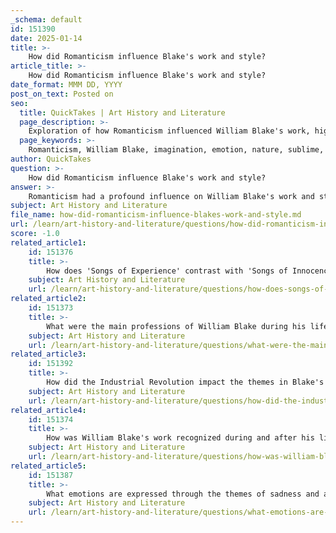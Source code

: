 ```yaml
---
_schema: default
id: 151390
date: 2025-01-14
title: >-
    How did Romanticism influence Blake's work and style?
article_title: >-
    How did Romanticism influence Blake's work and style?
date_format: MMM DD, YYYY
post_on_text: Posted on
seo:
  title: QuickTakes | Art History and Literature
  page_description: >-
    Exploration of how Romanticism influenced William Blake's work, highlighting key aspects such as imagination, emotion, nature, social critique, symbolism, and innovative artistic techniques.
  page_keywords: >-
    Romanticism, William Blake, imagination, emotion, nature, sublime, social critique, symbolism, mysticism, illuminated printing, poetry, art, duality, innocence, experience, visual arts
author: QuickTakes
question: >-
    How did Romanticism influence Blake's work and style?
answer: >-
    Romanticism had a profound influence on William Blake's work and style, shaping his poetic vision and artistic expression in several key ways:\n\n1. **Emphasis on Imagination and Emotion**: Blake's poetry is characterized by a strong reliance on imagination and emotional depth, which are central tenets of Romanticism. He often explored the inner workings of the human mind and the complexities of human emotions, allowing readers to connect with the subjective experiences he portrayed. This focus on individual perception and feeling is evident in his lyrical and evocative language.\n\n2. **Nature and the Sublime**: Like many Romantic poets, Blake had a deep appreciation for nature, which he often depicted as a source of inspiration and spiritual insight. His works frequently reflect the Romantic ideal of the sublime, where nature is portrayed as both beautiful and awe-inspiring, capable of evoking profound emotional responses. This connection to nature is evident in poems such as "The Lamb" and "The Tyger," where he uses vivid imagery to explore the relationship between the natural world and the divine.\n\n3. **Critique of Society and Established Norms**: Blake's work often critiques the social injustices of his time, including child labor and poverty. This critical perspective aligns with the Romantic movement's tendency to challenge societal norms and advocate for social reform. His poems, particularly in "Songs of Innocence" and "Songs of Experience," juxtapose the innocence of childhood with the harsh realities of adult life, highlighting the moral and ethical dilemmas faced by society.\n\n4. **Symbolism and Mysticism**: Blake's use of symbolism and mystical themes is another hallmark of his Romantic style. He often employed rich imagery and personification to convey complex ideas about spirituality, existence, and the human condition. His visionary art and poetry reflect a belief in the interconnectedness of all things, a concept that resonates with the Romantic ideal of transcending the material world to reach a higher understanding.\n\n5. **Innovative Artistic Techniques**: Blake's unique approach to illuminated printing allowed him to combine text and visual art in a way that was innovative for his time. This technique not only enhanced the aesthetic quality of his work but also allowed him to express his ideas more dynamically. His artistic style, characterized by bold colors and intricate designs, complements the emotional and imaginative aspects of his poetry.\n\n6. **Influence on Contemporaries**: Blake's visionary style and thematic concerns had a significant impact on other Romantic poets, such as Samuel Taylor Coleridge and William Wordsworth. His exploration of duality—innocence versus experience—has influenced the broader discourse within Romantic literature, encouraging subsequent poets to delve into similar themes of human experience and societal critique.\n\nIn summary, Romanticism influenced Blake's work through its emphasis on imagination, emotion, nature, social critique, and innovative artistic expression. His unique contributions to the movement helped to shape the course of Romantic literature and left a lasting legacy in both poetry and visual arts.
subject: Art History and Literature
file_name: how-did-romanticism-influence-blakes-work-and-style.md
url: /learn/art-history-and-literature/questions/how-did-romanticism-influence-blakes-work-and-style
score: -1.0
related_article1:
    id: 151376
    title: >-
        How does 'Songs of Experience' contrast with 'Songs of Innocence'?
    subject: Art History and Literature
    url: /learn/art-history-and-literature/questions/how-does-songs-of-experience-contrast-with-songs-of-innocence
related_article2:
    id: 151373
    title: >-
        What were the main professions of William Blake during his lifetime?
    subject: Art History and Literature
    url: /learn/art-history-and-literature/questions/what-were-the-main-professions-of-william-blake-during-his-lifetime
related_article3:
    id: 151392
    title: >-
        How did the Industrial Revolution impact the themes in Blake's work?
    subject: Art History and Literature
    url: /learn/art-history-and-literature/questions/how-did-the-industrial-revolution-impact-the-themes-in-blakes-work
related_article4:
    id: 151374
    title: >-
        How was William Blake's work recognized during and after his lifetime?
    subject: Art History and Literature
    url: /learn/art-history-and-literature/questions/how-was-william-blakes-work-recognized-during-and-after-his-lifetime
related_article5:
    id: 151387
    title: >-
        What emotions are expressed through the themes of sadness and anger in Blake's work?
    subject: Art History and Literature
    url: /learn/art-history-and-literature/questions/what-emotions-are-expressed-through-the-themes-of-sadness-and-anger-in-blakes-work
---
```


&nbsp;